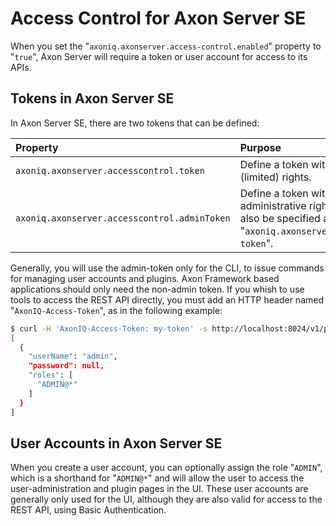 # Access Control for Axon Server SE

When you set the "`axoniq.axonserver.access-control.enabled`" property to "`true`", Axon Server will require a token or user account for access to its APIs.

## Tokens in Axon Server SE

In Axon Server SE, there are two tokens that can be defined:

| Property                                | Purpose |
|:----------------------------------------| :--- |
| `axoniq.axonserver.accesscontrol.token` | Define a token with normal (limited) rights. |
| `axoniq.axonserver.accesscontrol.adminToken`          | Define a token with administrative rights. Can also be specified as "`axoniq.axonserver.admin-token`". |

Generally, you will use the admin-token only for the CLI, to issue commands for managing user accounts and plugins. Axon Framework based applications should only need the non-admin token. If you whish to use tools to access the REST API directly, you must add an HTTP header named "`AxonIQ-Access-Token`", as in the following example:

```bash
$ curl -H 'AxonIQ-Access-Token: my-token' -s http://localhost:8024/v1/public/users | jq
[
  {
    "userName": "admin",
    "password": null,
    "roles": [
      "ADMIN@*"
    ]
  }
]
```

## User Accounts in Axon Server SE

When you create a user account, you can optionally assign the role "`ADMIN`", which is a shorthand for "`ADMIN@*`" and will allow the user to access the user-administration and plugin pages in the UI. These user accounts are generally only used for the UI, although they are also valid for access to the REST API, using Basic Authentication.
